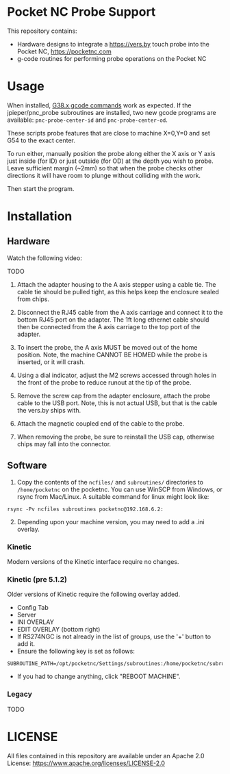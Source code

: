 # Pocket NC Probe Support #

This repository contains:

* Hardware designs to integrate a https://vers.by touch probe into the Pocket NC, https://pocketnc.com
* g-code routines for performing probe operations on the Pocket NC

# Usage #

When installed, [G38.x gcode commands](https://linuxcnc.org/docs/2.6/html/gcode/gcode.html#sec:G38-probe) work as expected.  If the jpieper/pnc_probe subroutines are installed, two new gcode programs are available: `pnc-probe-center-id` and `pnc-probe-center-od`.

These scripts probe features that are close to machine X=0,Y=0 and set G54 to the exact center.

To run either, manually position the probe along either the X axis or Y axis just inside (for ID) or just outside (for OD) at the depth you wish to probe.  Leave sufficient margin (~2mm) so that when the probe checks other directions it will have room to plunge without colliding with the work.

Then start the program.

# Installation #

## Hardware ##

Watch the following video:

TODO

1. Attach the adapter housing to the A axis stepper using a cable tie.  The cable tie should be pulled tight, as this helps keep the enclosure sealed from chips.

2. Disconnect the RJ45 cable from the A axis carriage and connect it to the bottom RJ45 port on the adapter.  The 1ft long ethernet cable should then be connected from the A axis carriage to the top port of the adapter.

3. To insert the probe, the A axis MUST be moved out of the home position.  Note, the machine CANNOT BE HOMED while the probe is inserted, or it will crash.

4. Using a dial indicator, adjust the M2 screws accessed through holes in the front of the probe to reduce runout at the tip of the probe.

5. Remove the screw cap from the adapter enclosure, attach the probe cable to the USB port.  Note, this is not actual USB, but that is the cable the vers.by ships with.

6. Attach the magnetic coupled end of the cable to the probe.

7. When removing the probe, be sure to reinstall the USB cap, otherwise chips may fall into the connector.

## Software ##

1. Copy the contents of the `ncfiles/` and `subroutines/` directories to `/home/pocketnc` on the pocketnc.  You can use WinSCP from Windows, or rsync from Mac/Linux.  A suitable command for linux might look like:

```
rsync -Pv ncfiles subroutines pocketnc@192.168.6.2:
```

2. Depending upon your machine version, you may need to add a .ini overlay.

### Kinetic ###

Modern versions of the Kinetic interface require no changes.

### Kinetic (pre 5.1.2) ###

Older versions of Kinetic require the following overlay added.

 * Config Tab
 * Server
 * INI OVERLAY
 * EDIT OVERLAY (bottom right)
 * If RS274NGC is not already in the list of groups, use the '+' button to add it.
 * Ensure the following key is set as follows:

```
SUBROUTINE_PATH=/opt/pocketnc/Settings/subroutines:/home/pocketnc/subroutines
```

 * If you had to change anything, click "REBOOT MACHINE".

### Legacy ###

TODO

# LICENSE #

All files contained in this repository are available under an Apache 2.0 License: https://www.apache.org/licenses/LICENSE-2.0
